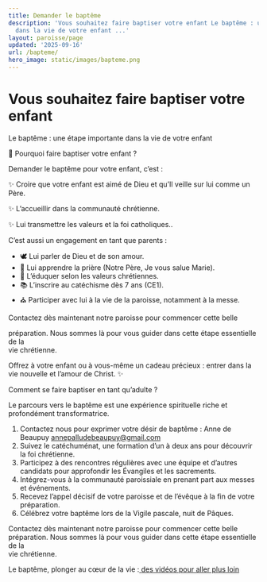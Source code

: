 ```yaml
---
title: Demander le baptême
description: 'Vous souhaitez faire baptiser votre enfant Le baptême : une étape importante
  dans la vie de votre enfant ...'
layout: paroisse/page
updated: '2025-09-16'
url: /bapteme/
hero_image: static/images/bapteme.png
---
```


# Vous souhaitez faire baptiser votre enfant 

Le baptême : une étape importante dans la vie de votre enfant

💒 Pourquoi faire baptiser votre enfant ?

Demander le baptême pour votre enfant, c’est :

✨ Croire que votre enfant est aimé de Dieu et qu’Il veille sur lui comme un Père.

✨ L’accueillir dans la communauté chrétienne.

✨ Lui transmettre les valeurs et la foi catholiques..

C’est aussi un engagement en tant que parents :

  * 🕊️ Lui parler de Dieu et de son amour.
  * 🙏 Lui apprendre la prière (Notre Père, Je vous salue Marie).
  * 🌱 L’éduquer selon les valeurs chrétiennes.
  * 📚 L’inscrire au catéchisme dès 7 ans (CE1).
  * ⛪ Participer avec lui à la vie de la paroisse, notamment à la messe.

Contactez dès maintenant notre paroisse pour commencer cette belle

préparation. Nous sommes là pour vous guider dans cette étape essentielle de la  
vie chrétienne.

Offrez à votre enfant ou à vous-même un cadeau précieux : entrer dans la  
vie nouvelle et l’amour de Christ. ✨

Comment se faire baptiser en tant qu’adulte ?

Le parcours vers le baptême est une expérience spirituelle riche et profondément transformatrice.

  1. Contactez nous pour exprimer votre désir de baptême : Anne de Beaupuy annepalludebeaupuy@gmail.com
  2. Suivez le catéchuménat, une formation d’un à deux ans pour découvrir la foi chrétienne.
  3. Participez à des rencontres régulières avec une équipe et d’autres candidats pour approfondir les Évangiles et les sacrements.
  4. Intégrez-vous à la communauté paroissiale en prenant part aux messes et événements.
  5. Recevez l’appel décisif de votre paroisse et de l’évêque à la fin de votre préparation.
  6. Célébrez votre baptême lors de la Vigile pascale, nuit de Pâques.

Contactez dès maintenant notre paroisse pour commencer cette belle  
préparation. Nous sommes là pour vous guider dans cette étape essentielle de la  
vie chrétienne.

Le baptême, plonger au cœur de la vie :[ ](https://www.theodom.org/serie/bapteme/)[des vidéos pour aller plus loin](https://www.theodom.org/serie/bapteme/)